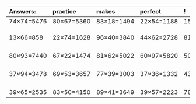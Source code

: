 | Answers: | practice | makes | perfect | ! |
| :--- | :--- | :--- | :--- | :--- |
| 74×74=5476 | 80×67=5360 | 83×18=1494 | 22×54=1188 | 15×35=525 | 
|   |   |   |   |   | 
|   |   |   |   |   | 
|   |   |   |   |   | 
| 13×66=858 | 22×74=1628 | 96×40=3840 | 44×62=2728 | 81×35=2835 | 
|   |   |   |   |   | 
|   |   |   |   |   | 
|   |   |   |   |   | 
|   |   |   |   |   | 
| 80×93=7440 | 67×22=1474 | 81×62=5022 | 60×97=5820 | 50×52=2600 | 
|   |   |   |   |   | 
|   |   |   |   |   | 
|   |   |   |   |   | 
|   |   |   |   |   | 
| 37×94=3478 | 69×53=3657 | 77×39=3003 | 37×36=1332 | 43×46=1978 | 
|   |   |   |   |   | 
|   |   |   |   |   | 
|   |   |   |   |   | 
|   |   |   |   |   | 
| 39×65=2535 | 83×50=4150 | 89×41=3649 | 39×57=2223 | 78×54=4212 | 
